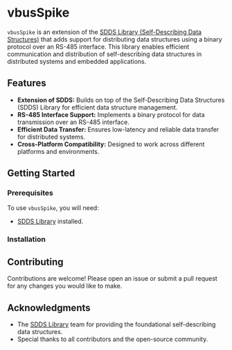 # vbusSpike

`vbusSpike` is an extension of the [SDDS Library (Self-Describing Data Structures)](https://github.com/SDDS/sdds) that adds support for distributing data structures using a binary protocol over an RS-485 interface. This library enables efficient communication and distribution of self-describing data structures in distributed systems and embedded applications.

## Features

- **Extension of SDDS:** Builds on top of the Self-Describing Data Structures (SDDS) Library for efficient data structure management.
- **RS-485 Interface Support:** Implements a binary protocol for data transmission over an RS-485 interface.
- **Efficient Data Transfer:** Ensures low-latency and reliable data transfer for distributed systems.
- **Cross-Platform Compatibility:** Designed to work across different platforms and environments.

## Getting Started

### Prerequisites

To use `vbusSpike`, you will need:
- [SDDS Library](https://github.com/mLamneck/SDDS) installed.

### Installation


## Contributing

Contributions are welcome! Please open an issue or submit a pull request for any changes you would like to make.

## Acknowledgments

- The [SDDS Library](https://github.com/SDDS/sdds) team for providing the foundational self-describing data structures.
- Special thanks to all contributors and the open-source community.
